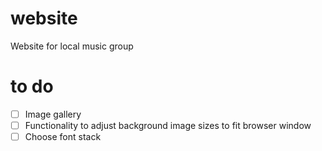# website
Website for local music group

# to do

- [ ] Image gallery
- [ ] Functionality to adjust background image sizes to fit browser window
- [ ] Choose font stack
